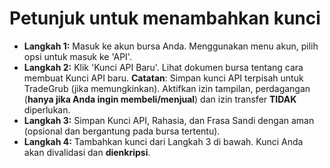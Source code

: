 # **Petunjuk untuk menambahkan kunci**
- **Langkah 1:** Masuk ke akun bursa Anda. Menggunakan menu akun, pilih opsi untuk masuk ke 'API'. 
- **Langkah 2:** Klik 'Kunci API Baru'. Lihat dokumen bursa tentang cara membuat Kunci API baru.
**Catatan**: Simpan kunci API terpisah untuk TradeGrub (jika memungkinkan). Aktifkan izin tampilan, perdagangan (**hanya jika Anda ingin membeli/menjual**) dan izin transfer **TIDAK** diperlukan.
- **Langkah 3:** Simpan Kunci API, Rahasia, dan Frasa Sandi dengan aman (opsional dan bergantung pada bursa tertentu).
- **Langkah 4:** Tambahkan kunci dari Langkah 3 di bawah. Kunci Anda akan divalidasi dan **dienkripsi**.